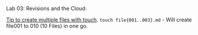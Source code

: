 Lab 03: Revisions and the Cloud:

[Tip to create multiple files with touch](https://askubuntu.com/questions/605558/how-to-create-multiple-files-with-the-terminal).
`touch file{001..003}.md` - Will create file001 to 010 (10 Files) in one go.

